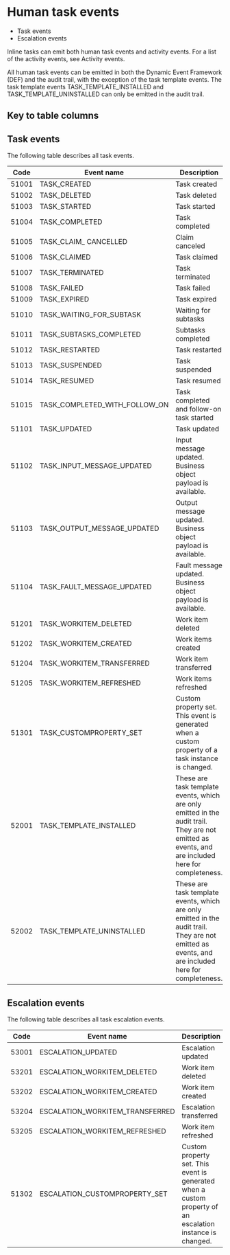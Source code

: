 <!-- image -->

# Human task events

- Task events
- Escalation events

Inline tasks can emit both human task events and
activity events. For a list of the activity events, see Activity events.

All human task events can be emitted in both the Dynamic Event Framework (DEF) and the audit
trail, with the exception of the task template events. The task template events
TASK\_TEMPLATE\_INSTALLED and TASK\_TEMPLATE\_UNINSTALLED can only be emitted in the audit trail.

## Key to table columns

## Task events

The following table
describes all task events.

|   Code | Event name                    | Description                                                                                                                                        |
|--------|-------------------------------|----------------------------------------------------------------------------------------------------------------------------------------------------|
|  51001 | TASK\_CREATED                  | Task created                                                                                                                                       |
|  51002 | TASK\_DELETED                  | Task deleted                                                                                                                                       |
|  51003 | TASK\_STARTED                  | Task started                                                                                                                                       |
|  51004 | TASK\_COMPLETED                | Task completed                                                                                                                                     |
|  51005 | TASK\_CLAIM\_ CANCELLED         | Claim canceled                                                                                                                                     |
|  51006 | TASK\_CLAIMED                  | Task claimed                                                                                                                                       |
|  51007 | TASK\_TERMINATED               | Task terminated                                                                                                                                    |
|  51008 | TASK\_FAILED                   | Task failed                                                                                                                                        |
|  51009 | TASK\_EXPIRED                  | Task expired                                                                                                                                       |
|  51010 | TASK\_WAITING\_FOR\_SUBTASK      | Waiting for subtasks                                                                                                                               |
|  51011 | TASK\_SUBTASKS\_COMPLETED       | Subtasks completed                                                                                                                                 |
|  51012 | TASK\_RESTARTED                | Task restarted                                                                                                                                     |
|  51013 | TASK\_SUSPENDED                | Task suspended                                                                                                                                     |
|  51014 | TASK\_RESUMED                  | Task resumed                                                                                                                                       |
|  51015 | TASK\_COMPLETED\_WITH\_FOLLOW\_ON | Task completed and follow-on task started                                                                                                          |
|  51101 | TASK\_UPDATED                  | Task updated                                                                                                                                       |
|  51102 | TASK\_INPUT\_MESSAGE\_UPDATED    | Input message updated. Business object payload is available.                                                                                       |
|  51103 | TASK\_OUTPUT\_MESSAGE\_UPDATED   | Output message updated. Business object payload is available.                                                                                      |
|  51104 | TASK\_FAULT\_MESSAGE\_UPDATED    | Fault message updated. Business object payload is available.                                                                                       |
|  51201 | TASK\_WORKITEM\_DELETED         | Work item deleted                                                                                                                                  |
|  51202 | TASK\_WORKITEM\_CREATED         | Work items created                                                                                                                                 |
|  51204 | TASK\_WORKITEM\_TRANSFERRED     | Work item transferred                                                                                                                              |
|  51205 | TASK\_WORKITEM\_REFRESHED       | Work items refreshed                                                                                                                               |
| 51301  | TASK\_CUSTOMPROPERTY\_SET       | Custom property set. This event is generated when a custom property of a task instance is changed.                                                 |
|  52001 | TASK\_TEMPLATE\_INSTALLED       | These are task template events, which are only emitted in the audit trail. They are not emitted as events, and are included here for completeness. |
|  52002 | TASK\_TEMPLATE\_UNINSTALLED     | These are task template events, which are only emitted in the audit trail. They are not emitted as events, and are included here for completeness. |

## Escalation events

The following
table describes all task escalation events.

|   Code | Event name                      | Description                                                                                               |
|--------|---------------------------------|-----------------------------------------------------------------------------------------------------------|
|  53001 | ESCALATION\_UPDATED              | Escalation updated                                                                                        |
|  53201 | ESCALATION\_WORKITEM\_DELETED     | Work item deleted                                                                                         |
|  53202 | ESCALATION\_WORKITEM\_CREATED     | Work item created                                                                                         |
|  53204 | ESCALATION\_WORKITEM\_TRANSFERRED | Escalation transferred                                                                                    |
|  53205 | ESCALATION\_WORKITEM\_REFRESHED   | Work item refreshed                                                                                       |
|  51302 | ESCALATION\_CUSTOMPROPERTY\_SET   | Custom property set. This event is generated when a custom property of an escalation instance is changed. |